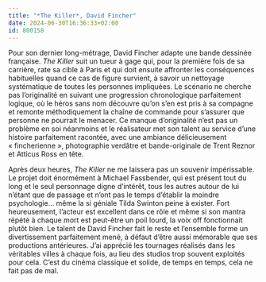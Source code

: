 ```yaml
---
title: "*The Killer*, David Fincher"
date: 2024-06-30T16:36:33+02:00
id: 800158 
---
```


Pour son dernier long-métrage, David Fincher adapte une bande dessinée française. *The Killer* suit un tueur à gage qui, pour la première fois de sa carrière, rate sa cible à Paris et qui doit ensuite affronter les conséquences habituelles quand ce cas de figure survient, à savoir un nettoyage systématique de toutes les personnes impliquées. Le scénario ne cherche pas l’originalité en suivant une progression chronologique parfaitement logique, où le héros sans nom découvre qu’on s’en est pris à sa compagne et remonte méthodiquement la chaîne de commande pour s’assurer que personne ne pourrait le menacer. Ce manque d’originalité n’est pas un problème en soi néanmoins et le réalisateur met son talent au service d’une histoire parfaitement racontée, avec une ambiance délicieusement « fincherienne », photographie verdâtre et bande-originale de Trent Reznor et Atticus Ross en tête.

Après deux heures, *The Killer* ne me laissera pas un souvenir impérissable. Le projet doit énormément à Michael Fassbender, qui est présent tout du long et le seul personnage digne d’intérêt, tous les autres autour de lui n’étant que de passage et n’ont pas le temps d’établir la moindre psychologie… même la si géniale Tilda Swinton peine à exister. Fort heureusement, l’acteur est excellent dans ce rôle et même si son mantra répété à chaque mort est peut-être un poil lourd, la voix off fonctionnait plutôt bien. Le talent de David Fincher fait le reste et l’ensemble forme un divertissement parfaitement mené, à défaut d’être aussi mémorable que ses productions antérieures. J’ai apprécié les tournages réalisés dans les véritables villes à chaque fois, au lieu des studios trop souvent exploités pour cela. C’est du cinéma classique et solide, de temps en temps, cela ne fait pas de mal. 